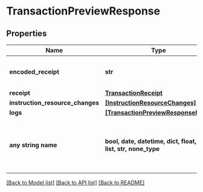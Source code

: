 # TransactionPreviewResponse


## Properties
Name | Type | Description | Notes
------------ | ------------- | ------------- | -------------
**encoded_receipt** | **str** | The hex-sbor-encoded receipt | 
**receipt** | [**TransactionReceipt**](TransactionReceipt.md) |  | 
**instruction_resource_changes** | [**[InstructionResourceChanges]**](InstructionResourceChanges.md) |  | 
**logs** | [**[TransactionPreviewResponseLogs]**](TransactionPreviewResponseLogs.md) |  | 
**any string name** | **bool, date, datetime, dict, float, int, list, str, none_type** | any string name can be used but the value must be the correct type | [optional]

[[Back to Model list]](../README.md#documentation-for-models) [[Back to API list]](../README.md#documentation-for-api-endpoints) [[Back to README]](../README.md)


